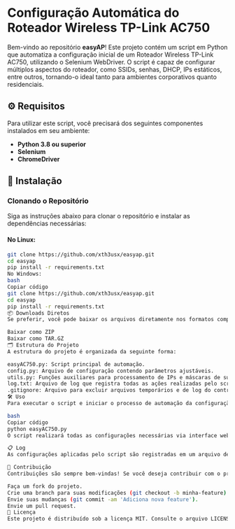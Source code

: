 # Configuração Automática do Roteador Wireless TP-Link AC750

Bem-vindo ao repositório **easyAP**! Este projeto contém um script em Python que automatiza a configuração inicial de um Roteador Wireless TP-Link AC750, utilizando o Selenium WebDriver. O script é capaz de configurar múltiplos aspectos do roteador, como SSIDs, senhas, DHCP, IPs estáticos, entre outros, tornando-o ideal tanto para ambientes corporativos quanto residenciais.

## ⚙️ Requisitos

Para utilizar este script, você precisará dos seguintes componentes instalados em seu ambiente:

- **Python 3.8 ou superior**
- **Selenium**
- **ChromeDriver**

## 🚀 Instalação

### Clonando o Repositório

Siga as instruções abaixo para clonar o repositório e instalar as dependências necessárias:

#### No Linux:
```bash
git clone https://github.com/xth3usx/easyap.git
cd easyap
pip install -r requirements.txt
No Windows:
bash
Copiar código
git clone https://github.com/xth3usx/easyap.git
cd easyap
pip install -r requirements.txt
📦 Downloads Diretos
Se preferir, você pode baixar os arquivos diretamente nos formatos comprimidos:

Baixar como ZIP
Baixar como TAR.GZ
🗂 Estrutura do Projeto
A estrutura do projeto é organizada da seguinte forma:

easyAC750.py: Script principal de automação.
config.py: Arquivo de configuração contendo parâmetros ajustáveis.
utils.py: Funções auxiliares para processamento de IPs e máscaras de sub-rede.
log.txt: Arquivo de log que registra todas as ações realizadas pelo script.
.gitignore: Arquivo para excluir arquivos temporários e de log do controle de versão.
🛠 Uso
Para executar o script e iniciar o processo de automação da configuração do roteador, utilize o seguinte comando:

bash
Copiar código
python easyAC750.py
O script realizará todas as configurações necessárias via interface web do roteador, conforme as definições especificadas no arquivo config.py.

📋 Log
As configurações aplicadas pelo script são registradas em um arquivo de log (log.txt). Este log é útil para auditorias e para acompanhar as alterações realizadas durante o processo de configuração.

🤝 Contribuição
Contribuições são sempre bem-vindas! Se você deseja contribuir com o projeto, siga os passos abaixo:

Faça um fork do projeto.
Crie uma branch para suas modificações (git checkout -b minha-feature).
Envie suas mudanças (git commit -am 'Adiciona nova feature').
Envie um pull request.
📝 Licença
Este projeto é distribuído sob a licença MIT. Consulte o arquivo LICENSE para mais detalhes.